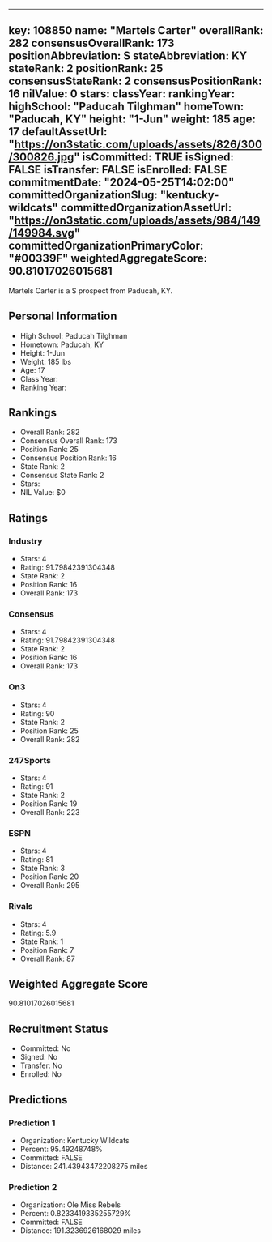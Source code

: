 ---
  key: 108850
  name: "Martels Carter"
  overallRank: 282
  consensusOverallRank: 173
  positionAbbreviation: S
  stateAbbreviation: KY
  stateRank: 2
  positionRank: 25
  consensusStateRank: 2
  consensusPositionRank: 16
  nilValue: 0
  stars: 
  classYear: 
  rankingYear: 
  highSchool: "Paducah Tilghman"
  homeTown: "Paducah, KY"
  height: "1-Jun"
  weight: 185
  age: 17
  defaultAssetUrl: "https://on3static.com/uploads/assets/826/300/300826.jpg"
  isCommitted: TRUE
  isSigned: FALSE
  isTransfer: FALSE
  isEnrolled: FALSE
  commitmentDate: "2024-05-25T14:02:00"
  committedOrganizationSlug: "kentucky-wildcats"
  committedOrganizationAssetUrl: "https://on3static.com/uploads/assets/984/149/149984.svg"
  committedOrganizationPrimaryColor: "#00339F"
  weightedAggregateScore: 90.81017026015681
  ---
  
  Martels Carter is a S prospect from Paducah, KY.
  
  ## Personal Information
  - High School: Paducah Tilghman
  - Hometown: Paducah, KY
  - Height: 1-Jun
  - Weight: 185 lbs
  - Age: 17
  - Class Year: 
  - Ranking Year: 
  
  ## Rankings
  - Overall Rank: 282
  - Consensus Overall Rank: 173
  - Position Rank: 25
  - Consensus Position Rank: 16
  - State Rank: 2
  - Consensus State Rank: 2
  - Stars: 
  - NIL Value: $0
  
  ## Ratings
  
  ### Industry
  - Stars: 4
  - Rating: 91.79842391304348
  - State Rank: 2
  - Position Rank: 16
  - Overall Rank: 173
  
  ### Consensus
  - Stars: 4
  - Rating: 91.79842391304348
  - State Rank: 2
  - Position Rank: 16
  - Overall Rank: 173
  
  ### On3
  - Stars: 4
  - Rating: 90
  - State Rank: 2
  - Position Rank: 25
  - Overall Rank: 282
  
  ### 247Sports
  - Stars: 4
  - Rating: 91
  - State Rank: 2
  - Position Rank: 19
  - Overall Rank: 223
  
  ### ESPN
  - Stars: 4
  - Rating: 81
  - State Rank: 3
  - Position Rank: 20
  - Overall Rank: 295
  
  ### Rivals
  - Stars: 4
  - Rating: 5.9
  - State Rank: 1
  - Position Rank: 7
  - Overall Rank: 87
  
  ## Weighted Aggregate Score
  90.81017026015681
  
  ## Recruitment Status
  - Committed: No
  - Signed: No
  - Transfer: No
  - Enrolled: No
  
  
  
  ## Predictions
  
  ### Prediction 1
  - Organization: Kentucky Wildcats
  - Percent: 95.49248748%
  - Committed: FALSE
  - Distance: 241.43943472208275 miles
  
  ### Prediction 2
  - Organization: Ole Miss Rebels
  - Percent: 0.8233419335255729%
  - Committed: FALSE
  - Distance: 191.3236926168029 miles
  